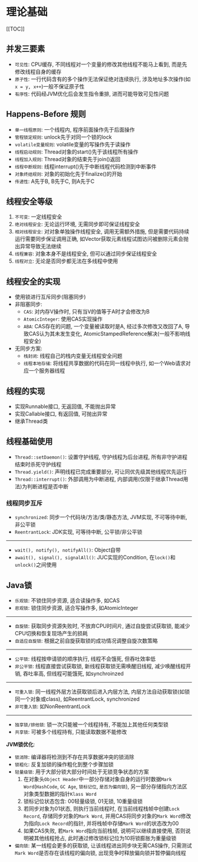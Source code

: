 # 理论基础

[[TOC]]

## 并发三要素

- `可见性`: CPU缓存, 不同线程对一个变量的修改其他线程不能马上看到, 而是先修改线程自身的缓存
- `原子性`: 一行代码含有的多个操作无法保证绝对连续执行, 涉及地址多次操作(如`x = y, x++`)一般不保证原子性
- `有序性`: 代码经JVM优化后会发生指令重排, 进而可能导致可见性问题

## Happens-Before 规则

- `单一线程原则`: 一个线程内, 程序前面操作先于后面操作
- `管程锁定规则`: unlock先于对同一个锁的lock
- `volatile变量规则`: volatile变量的写操作先于读操作
- `线程启动规则`: Thread对象的start()先于该线程所有操作
- `线程加入规则`: Thread对象的结束先于join()返回
- `线程中断规则`: 线程interrupt()先于中断线程代码检测到中断事件
- `对象终结规则`: 对象的初始化先于finalize()的开始
- `传递性`: A先于B, B先于C, 则A先于C

## 线程安全等级

1. `不可变`: 一定线程安全
2. `绝对线程安全`: 无论运行环境, 无需同步即可保证线程安全
3. `相对线程安全`: 对对象单独操作线程安全, 调用无需额外措施, 但是需要代码持续运行需要同步保证调用正确, 如Vector获取元素线程试图访问被删除元素会抛出异常导致无法继续
4. `线程兼容`: 对象本身不是线程安全, 但可以通过同步保证线程安全
5. `线程对立`: 无论是否同步都无法在多线程中使用

## 线程安全的实现

- 使用锁进行互斥同步(阻塞同步)
- 非阻塞同步:
  - `CAS`: 对内存V操作时, 只有当V的值等于A时才会修改为B
  - `AtomicInteger`: 使用CAS实现操作
  - `ABA`: CAS存在的问题, 一个变量被读取时是A, 经过多次修改又改回了A, 导致CAS认为其未发生变化, AtomicStampedReference解决(一般不影响线程安全)
- 无同步方案:
  - `栈封闭`: 线程自己的栈内变量无线程安全问题
  - `线程本地存储`: 将线程共享数据的代码在同一线程中执行, 如一个Web请求对应一个服务器线程

## 线程的实现

- 实现Runnable接口, 无返回值, 不能抛出异常
- 实现Callable接口, 有返回值, 可抛出异常
- 继承Thread类

## 线程基础使用

- `Thread::setDaemon()`: 设置守护线程, 守护线程为后台进程, 所有非守护进程结束时杀死守护线程
- `Thread.yield()`: 声明线程已完成重要部分, 可让同优先级其他线程优先运行
- `Thread::interrupt()`: 外部调用为中断进程, 内部调用(仅限于继承Thread用法)为判断进程是否中断

### 线程同步互斥

- `synchronized`: 同步一个代码块/方法/类/静态方法, JVM实现, 不可等待中断, 非公平锁
- `ReentrantLock`: JDK实现, 可等待中断, 公平锁/非公平锁

---

- `wait(), notify(), notifyAll()`: Object自带
- `await(), signal(), signalAll()`: JUC实现的Condition, 在`lock()`和`unlock()`之间使用

## Java锁

- `乐观锁`: 不锁住同步资源, 适合读操作多, 如CAS
- `悲观锁`: 锁住同步资源, 适合写操作多, 如AtomicInteger

---

- `自旋锁`: 获取同步资源失败时, 不放弃CPU时间片, 通过自旋尝试获取锁, 能减少CPU切换和恢复现场产生的损耗
- `自适应自旋锁`: 根据之前自旋获取锁的成功情况调整自旋次数策略

---

- `公平锁`: 线程按申请锁的顺序执行, 线程不会饿死, 但吞吐效率低
- `非公平锁`: 线程直接尝试获取锁, 新线程获取锁无需唤醒旧线程, 减少唤醒线程开销, 吞吐率高, 但线程可能饿死, 如synchroinzed

---

- `可重入锁`: 同一线程外层方法获取锁后进入内层方法, 内层方法自动获取锁(如锁同一个对象或class), 如ReentrantLock, synchronized
- `非可重入锁`: 如NonReentrantLock

---

- `独享锁/排他锁`: 锁一次只能被一个线程持有, 不能加上其他任何类型锁
- `共享锁`: 可被多个线程持有, 只能读取数据不能修改

**JVM锁优化**:

- `锁消除`: 编译器将检测到不存在共享数据冲突的锁消除
- `锁粗化`: 反复加锁的操作粗化到整个步骤加锁
- `轻量级锁`: 用于大部分锁大部分时间处于无锁竞争状态的方案
  1. 在对象头`Object Header`中一部分存储对象自身的运行时数据`Mark Word`(`HashCode`, `GC Age`, `锁标记位`, `是否为偏向锁`), 另一部分存储指向方法区对象类型数据的指针`Klass Word`
  2. 锁标记位状态包含: 00轻量级锁, 01无锁, 10重量级锁
  3. 若同步对象为01状态, 则执行当前线程时, 在当前线程栈帧中创建`Lock Record`, 存储同步对象的`Mark Word`, 并用CAS将同步对象的`Mark Word`修改为指向`Lock Record`的指针, 并将栈帧中存储`Mark Word`的状态改为00
  4. 如果CAS失败, 若`Mark Word`指向当前栈帧, 说明可以继续直接使用, 否则说明被其他线程抢占, 此时通过修改锁标记位为10将锁膨胀为重量级锁
- `偏向锁`: 某一线程会更多的获取锁, 让该线程进出同步块无需CAS操作, 只需测试`Mark Word`是否存在该线程的偏向锁, 出现竞争时释放偏向锁并暂停偏向线程

